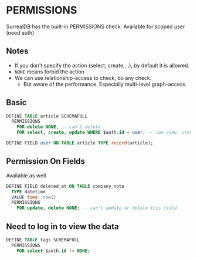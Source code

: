 # PERMISSIONS

SurrealDB has the built-in PERMISSIONS check. Available for scoped user (need auth)

## Notes
- If you don't specify the action (select, create,...), by default it is allowed.
- `NONE` means forbid the action
- We can use relationship-access to check, do any check. 
  - But aware of the performance. Especially multi-level graph-access.

## Basic

```sql
DEFINE TABLE article SCHEMAFULL
  PERMISSIONS
    FOR delete NONE, -- can't delete
    FOR select, create, update WHERE $auth.id = user; -- can view, create and update our own articles

DEFINE FIELD user ON TABLE article TYPE record(article);
```

## Permission On Fields

Available as well

```sql
DEFINE FIELD deleted_at ON TABLE company_note
  TYPE datetime
  VALUE time::now()
  PERMISSIONS
    FOR update, delete NONE; -- can't update or delete this field
```

## Need to log in to view the data

```sql
DEFINE TABLE tags SCHEMAFULL
  PERMISSIONS
    FOR select $auth.id != NONE;
```